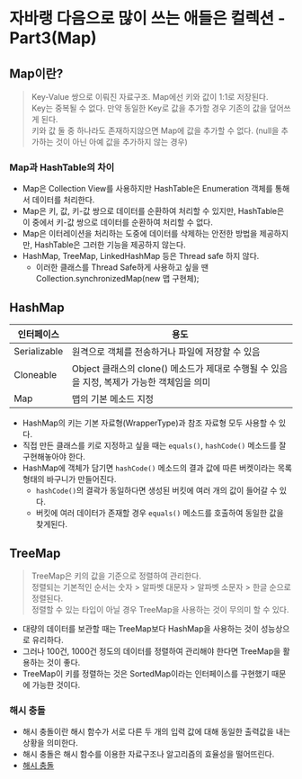 # 자바랭 다음으로 많이 쓰는 애들은 컬렉션 - Part3(Map)

## Map이란?
> Key-Value 쌍으로 이뤄진 자료구조. Map에선 키와 값이 1:1로 저장된다.  
> Key는 중복될 수 없다. 만약 동일한 Key로 값을 추가할 경우 기존의 값을 덮어쓰게 된다.  
> 키와 값 둘 중 하나라도 존재하지않으면 Map에 값을 추가할 수 없다. (null을 추가하는 것이 아닌 아예 값을 추가하지 않는 경우)


### Map과 HashTable의 차이
- Map은 Collection View를 사용하지만 HashTable은 Enumeration 객체를 통해서 데이터를 처리한다.
- Map은 키, 값, 키-값 쌍으로 데이터를 순환하여 처리할 수 있지만, HashTable은 이 중에서 키-값 쌍으로 데이터를 순환하여 처리할 수 없다.
- Map은 이터레이션을 처리하는 도중에 데이터를 삭제하는 안전한 방법을 제공하지만, HashTable은 그러한 기능을 제공하지 않는다.
- HashMap, TreeMap, LinkedHashMap 등은 Thread safe 하지 않다.
    - 이러한 클래스를 Thread Safe하게 사용하고 싶을 땐 Collection.synchronizedMap(new 맵 구현체);

## HashMap
| 인터페이스         | 용도                                                        |
|---------------|-----------------------------------------------------------|
| Serializable  | 원격으로 객체를 전송하거나 파일에 저장할 수 있음                               |
| Cloneable     | Object 클래스의 clone() 메소드가 제대로 수행될 수 있음을 지정, 복제가 가능한 객체임을 의미 |
| Map<E>        | 맵의 기본 메소드 지정                                              |

- HashMap의 키는 기본 자료형(WrapperType)과 참조 자료형 모두 사용할 수 있다.
- 직접 만든 클래스를 키로 지정하고 싶을 때는  `equals()`, `hashCode()` 메소드를 잘 구현해놓아야 한다.
- HashMap에 객체가 담기면 `hashCode()` 메소드의 결과 값에 따른 버켓이라는 목록 형태의 바구니가 만들어진다.
    - `hashCode()`의 결곽가 동일하다면 생성된 버킷에 여러 개의 값이 들어갈 수 있다.
    - 버킷에 여러 데이터가 존재할 경우 `equals()` 메소드를 호출하여 동일한 값을 찾게된다.

## TreeMap
> TreeMap은 키의 값을 기준으로 정렬하여 관리한다.  
> 정렬되는 기본적인 순서는 숫자 > 알파벳 대문자 > 알파벳 소문자 > 한글 순으로 정렬된다.  
> 정렬할 수 있는 타입이 아닐 경우 TreeMap을 사용하는 것이 무의미 할 수 있다.
- 대량의 데이터를 보관할 때는 TreeMap보다 HashMap을 사용하는 것이 성능상으로 유리하다.
- 그러나 100건, 1000건 정도의 데이터를 정렬하여 관리해야 한다면 TreeMap을 활용하는 것이 좋다.
- TreeMap이 키를 정렬하는 것은 SortedMap이라는 인터페이스를 구현했기 때문에 가능한 것이다.

### 해시 충돌
- 해시 충돌이란 해시 함수가 서로 다른 두 개의 입력 값에 대해 동일한 출력값을 내는 상황을 의미한다.
- 해시 충돌은 해시 함수를 이용한 자료구조나 알고리즘의 효율성을 떨어뜨린다.
- [해시 충돌](https://ko.wikipedia.org/wiki/%ED%95%B4%EC%8B%9C_%EC%B6%A9%EB%8F%8C)